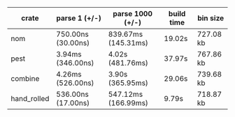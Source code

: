 
| crate       | parse 1 (+/-)      | parse 1000 (+/-)    | build time | bin size  |
| ----------- | ------------------ | ------------------- | ---------- | --------- |
| nom         | 750.00ns (30.00ns) | 839.67ms (145.31ms) | 19.02s     | 727.08 kb |
| pest        | 3.94ms (346.00ns)  | 4.02s (481.76ms)    | 37.97s     | 767.86 kb |
| combine     | 4.26ms (526.00ns)  | 3.90s (365.95ms)    | 29.06s     | 739.68 kb |
| hand_rolled | 536.00ns (17.00ns) | 547.12ms (166.99ms) | 9.79s      | 718.87 kb |